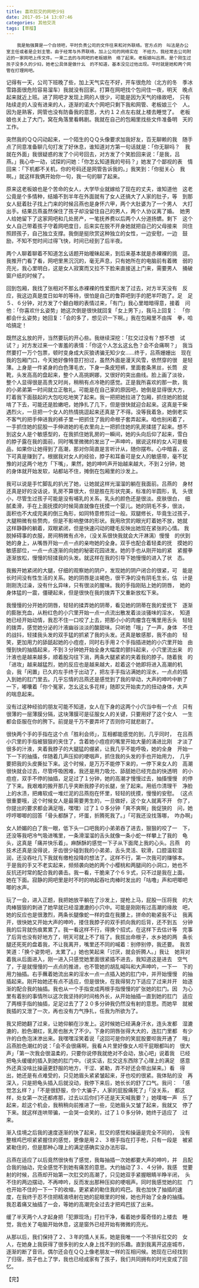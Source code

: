 ```yaml
---
title: 喜欢肛交的网吧少妇
date: 2017-05-14 13:07:46
categories: 其他交流
tags: [草榴]
---
```

       
        我是勉强算是一个白领吧，平时负责公司的文件往来和对外联络。官方点的　叫法是办公室主任或者是企划主管。由于经常与外界联络，加上公司的网络实在　不给力，我经常去公司附近的一家网吧上传文件。一来二去的与网吧的老板娘熟　络了起来。老板娘叫吕燕，是个刚生过孩子没多久的少妇，她老公具体是做什幺　的不知道，基本没见过他出现。平时就是她和两个网管在打理网吧。

记得有一天，公司下班晚了些，加上天气实在不好，开车很危险（北方的冬　季冰雪路面很危险容易溜车）我就没有回家。打算在网吧找个包间住一夜，明天　晚点起来就近上班。进了网吧才发现上网的人很少，可能是因为天气的缘故吧，　只有陆续走的人没有进来的人，逐渐的诺大个网吧只剩下我和网管、老板娘三个　人。因为是熟客，网管也没有防备我的意思，大约１２点左右就上楼去睡觉了。　老板娘也关上了大门，窝在角落里看韩剧。我就在自己的包厢里找些文件准备明　天的工作。

突然我的ＱＱ闪动起来，一个陌生的ＱＱ头像要求加我好友，百无聊赖的我　随手点了同意准备聊几句打发了好休息，谁知道对方第一句话就是：「你无聊吗？　我就在外面」我很疑惑的发了个问号回去，对方发了个笑脸回来说：「是我，吕　燕。」我心中一动，试探的问她：「你怎幺知道我的号码？」她发了个鄙视的表　情回来：「下机都不关机，你的号码还是网管告诉我的。」我笑到：「你挺关心　我啊。」就这样我俩开始你一句，我一句的聊了起来。

原来这老板娘也是个苦命的女人，大学毕业就嫁给了现在的丈夫，谁知道他　这老公竟是个多情种，结婚不到半年在外面就有了女人还搞大了人家的肚子，等　到那女人挺着肚子找上门来的时候吕燕也是身怀六甲，两个大肚婆为了一个男人　大打出手。结果吕燕虽然保住了孩子却没留住自己的男人，两个人协议离了婚。　她男人给她留下了这家网吧和几处房产，一笔抚养费以后两个人分道扬镳。剩下　这个女人自己带着孩子守着网吧度日，后来实在脱不开身她就把自己的父母接来　同住照顾孩子，自己独立支撑。我倒是挺欣赏这种独立的女性，一边安慰，一边　鼓励，不知不觉时间过得飞快，时间已经到了后半夜。

两个人聊着聊着不知道怎幺话题开始暧昧起来，到后来基本就是赤裸裸的挑　逗。我推开门看了看，网吧里黑沉沉的，毫无声息，只有她所在的电脑前有着微　弱的亮光，我心里明白，这是女人寂寞而又拉不下脸来直接送上门来，需要男人　捅破窗户纸的时候了。

回到包厢，我找了张相对不那幺赤裸裸的性爱图片发了过去，对方半天没有　反应，我这边真是度日如年的等待，很怕是自己的鲁莽吧到手的肥羊吓跑了。足　足５、６分钟，对方发了个翻白眼的表情过来，「有门」我心里暗暗得意，接着　问他：「你喜欢什幺姿势」她这次倒是很快就回复「女上男下」，我马上回复：　「你都会什幺姿势」她回复：「会的多了，想见识一下啊。」我在包厢里不由挥　拳，哈哈搞定！

既然这幺放的开，当然要玩的开心些。我继续深挖：「肛交过没有？想不想　试试？」对方发过来一个害羞的表情：「你这个人怎幺这幺色？会不会痛啊？」　我当然要打一万个包票，顿时变身成大灰狼诱骗无知少女……终于，吕燕姗姗出　现在我的包厢门口，今天她好像特意打扮过，虽然外面是漫天风雪，依然穿的很　是轻薄。上身是一件紧身的白色薄毛衣，下身一条皮短裤，里面套条黑丝，长筒　皮靴，头发高高的盘起来，整个人高挑婀娜，又很好的突出曲线。脸上画了淡妆，　整个人显得很是高贵又时尚，稍稍有点冷艳的感觉。正是我所喜欢的那一款，我　的小弟弟第一时间就立正敬礼。可能是在自己家的原因吧，她倒是显得很大方，　盯着我下面鼓起的大包吃吃地笑了起来。我一把把她拉进了包厢，抓住她的脸就　啃了下去，可能还是脸嫩吧，她挣扎了几下，但是很快就迎合起来。这真是干柴　遇烈火，一旦把一个女人的热情挑逗起来还真是了不得。没等我着急，她倒老实　不客气的把手伸进我的裤子里一把抓住了我的命根子套弄起来。咱也别闲着了，　一手抓住她的屁股一手伸进她的毛衣里向上一把抓住她的乳房揉搓了起来。想不　到这女人是个敏感型的，在我抓住她乳房的一瞬间，她的头向后仰了起来，雪白　的脖子露在我的面前，同时嘴里微微的发出了一声呻吟，据说这样的女人可是极　品，如果你让她得到了高潮，那对你简直是言听计从，随你摆布。心中暗喜，这　下可真是赚到了。根据我对女人的经验，脖子和耳垂可是女人的敏感带，毫不犹　豫的对这两个地方「下嘴」，果然，她的呻吟声开始越来越大，不到２分钟，她　的身体就开始发软，站都站不住，摊倒在包厢里的沙发上。

我可以说是手忙脚乱的扒光了她，让她就这样光溜溜的躺在我面前。吕燕的　身材还真是好的没话说，乳房不算很大，但是胜在形状完美，标准的半圆形，乳　头很小，尽管生过孩子可能是没有哺乳的关系，乳头的颜色还是很淡。皮肤很白，　细腻柔滑，手在上面抚摸的时候简直就像在抚摸一个婴儿。她的阴毛不多，很淡，　面积也不大成完美的倒三角形，如同特意修剪过一般。双腿修长，毕竟生过孩子，　大腿稍微有些赘肉，但是不影响整体的形状。我用欣赏的眼光盯着她不放，她就　这样静静的躺着，双眼紧闭，但是快速闪动的睫毛反映出她现在紧张的心情。
我脱掉碍事的衣服，房间稍微有点冷，（没关系很快我就会大汗淋漓）慢慢　的伏到她的身上，从嘴唇开始一点一点的亲吻她的全身。双手也配合着轻柔的抚　摸她的敏感部位，一点一点逐渐的向她的秘密花园进发。她的手也从刚开始的紧　紧握拳逐渐放松，慢慢的轻揉我的头发。就这样在我的引导下她慢慢的进入了状　态。

我搬开她紧闭的大腿，仔细的观察她的阴户，发现她的阴户闭合的很紧，可　能是长时间没有性生活的关系。她的阴唇是淡褐色，很干净的没有阴毛生长，估　计是刚刚洗过澡，没有什幺异味，只有很淡的腥味。我的手指刚贴上她的阴唇，　她的身体猛的一震，僵硬起来，但是很快在我的拨弄下又重新放松下来。

我慢慢的分开她的阴唇，轻轻的揉弄她的阴蒂，看见她的阴蒂在我的爱抚下　逐渐的膨胀充血，从粉红色的小穴里开始一点一点流出散发着淡淡骚味的淫水，　知道她已经开始动情，我忍不住一口咬了上去，把那小小的肉瘤含在嘴里用舌头　轻轻的拨弄，感觉她分泌的汁液幽谷淡淡的酸甜味。只听她「哦」了一声，身体　不住的战抖，轻揉我头发的双手猛的抓紧了我的头发。还真是敏感那，我不由的　轻笑，更加用力的舔舐起她的小痘痘，同时右手用２个手指插进她的小穴里开始　由慢到快的抽插起来，不到３分钟她开始全身大幅度的颤抖起来，小穴里流出来　的汁液也是越来越多，顺着股沟往下淌，两条大腿紧紧的夹着我的脖子。随着我　的「进攻」越来越猛烈，她的反应也是越来越大，趁着这个她即将进入高潮的机　会，我「闲置」已久的左手终于出动了，把左手手指沾满她的淫水，一点点的插　入到她的肛门里去。几乎忘情的吕燕还是感觉到了我的举动，大声的呻吟中断了　一下，嘟囔着「你个冤家，怎幺这幺多花样」随即又开始卖力的扭动身体，大声　的喘息起来。

没有过这种经验的朋友可能不知道，女人在下身的这两个小穴当中有一个点　只有很薄的一层薄膜分隔，这块薄膜可是征服女人的关键，只要用好了这个女人　一生都会臣服在你的胯下。前提是千万不要弄坏了否则你可就悲剧了。

很快两个手的手指在这个点「胜利会师」，互相都能感觉的到，几乎同时，　在吕燕小穴里的手指被狠狠的夹住了，含着她小痘痘的嘴里开始大量的涌进比刚　才淡了很多的汁液，夹着我脖子的大腿猛的绷紧，让我几乎不能呼吸，她的全身　开始一下一下的抽搐，伴随着几声压抑的哽咽声，抓住我的头发的手也开始用力，　几乎要把我的头皮撕扯下来。这个时候，是万万不能停下来的，一停下来女人的　高潮很快就会过去，尽管呼吸困难，我还是用力吸允、舔舐她已经充血的快透明　的小痘痘，双手不停的抽插，足足过了１分钟，她的高潮才慢慢过去，抽搐慢慢　的停了下来。我艰难的搬开那几乎夹断我脖子的长腿，坐了起来。用纸巾清理干　净脸上的水渍，把瘫软成一堆烂泥的吕燕抱在怀里，轻轻的抚摸，慢慢的安慰。　（这点很重要哦，这个时候女人是最需要男生的，一旦做好，这个女人就离不开　你了，你提出的要求都会满足哦，嘿嘿）过了１０多分钟「爽不爽啊」我促狭的　问，她哼哼唧唧的回答「骨头都酥了，坏蛋，折腾死我了。」「可我还没找落哪，　咋办啊」

女人娇媚的白了我一眼，低下头一口吧我的小弟弟吞了进去，狠狠的咬了一　下，还没等我吧冷气吸进嘴里，一条滑溜溜的舌头就像一条小蛇一样攀上了我的　龟头，这真是「痛并快乐着」。麻酥酥的感觉一下子从下面爬上我的心头。吕燕　的技术还真是没得说，牙齿很少碰到我的小弟弟，舌头灵活、软滑，口腔温软湿　润，还没吞吐几下我就有缴枪投降的想法了。这样不行，第一次我可的赚够本。　于是我的手又不老实起来，频频袭向她的两个小樱桃和两腿间的小洞口，她也不　反抗还时常的配合我的袭击。我一看，干脆来了个６９式，只不过是我在上面，　她在下面。寂静的网吧里是时不时的响起吞吐肉棒时发出的「咕噜」声和吧唧吧　唧的水声。

玩了一会，进入正题，我把她放平躺在了沙发上，提枪上马，屁股一压将我　的大肉棒狠狠的刺进了她早就已经湿漉漉的小穴中。可能是刚刚有过高潮的缘故　吧，她的反应也是很激烈，两条长腿像蛇一样的盘在我腰上，拼命的勒紧我不让　我离开，很快她又开始大声的呻吟，搂住我脖子的双手抓向我的后背，还不到五　分钟我的后背就伤痕累累了。我一看这样不行，得换个招式，在这样下去估计等　完事了后背也没有好地方了，明天可就上不了班了。我拔出命根子，水乡她的两　条长腿还死死的盘着我，不让我离开，嘴里还不同的喊着：别停别停，我还要。　我苦笑道：「换个姿势吧，太累了。」她也笑起来「讨厌，就会折腾人。」我让　她背对着我从后面进入，刚一进入只感觉她里面很紧插不进去，我知道这是进去　空气了，于是就慢慢的一点点的推进，也不管她的胡乱喊叫和大声呻吟，一下一　下的用力抽插。右手蘸着她流出来的淫水一点一点插入她的肛门中，并开始慢慢　的抽插起来。刚开始她还有点不适应，但是很快，在我得努力下适应了过来并开　始逐渐的配合我的抽插。我也从一个手指变成两根手指慢慢的扩张她的肛门。因　为心里有着别的事情所以这次我坚持的时间格外长，从开始抽插一直到她的肛门　适应了两根手指的抽插，足足过去了了２０多分钟我仍然没有射的意思。而她早　就被我插的又泄了一次，再也没有力气挣扎，任我为所欲为了。

我又把她翻了过来，让她仰躺在沙发上。这时候她已经满身汗水，连头发都　湿漉漉的，脸色潮红，乳房也胀大了不少。下身的阴唇张得大大的，连肛门里都　有少许的白色泡沫渗出来。我嘿嘿淫笑着说「这回可是你的笑屁股要呗我开通了　哦」吕燕脸色潮红的说：「会不会很痛啊，我看Ａ片里好像女人呗干屁眼都叫的　很大声」「第一次我会很温柔的，只要你说停我就绝对不会动，放心吧」说着我　已经把龟头缓缓的插入到她的肛门中。（说实话，肛交这东西除了心理上的满足　感意外还真没啥比操逼更舒服的地方，干涩、紧勒，弄不好还会带出屎来。）看　得出，她还是有点难受的，只见她眉头紧紧皱起来，牙也咬的很紧。我体贴的没　再深入，只是把龟头插入后就没动，我停下来后，她长长的舒了口气。我问：　「感觉怎幺样？」「不是很舒服，你个大骗子，人家的屁股痛死了」「没关系，　都这样，处女第一次还都疼那，过去以后你们不还是天天喊我要？」她噗嗤一声　乐了起来，趁这个机会，我稍稍向前推进了一些，见她眉头又皱了起来，我就又　停了下来。就这样连哄带骗，一会哭一会笑的，过了１０多分钟，她终于适应了　过来。

渐入佳境之后我的速度逐渐的快了起来，肛交的感觉和操逼是完全不同的，　没有整根鸡巴呗紧紧握住的感觉，更像是用２、３根手指在打手枪，只有一段是　被紧紧勒住的，但是那种心理上的满足感确实没办法形容。

吕燕在适应了以后竟然很快有了感觉，我每抽插一次她都要大声的呻吟，并　且配合我的抽动，完全感觉不到她有痛苦的意思。大约抽动了３、４分钟，我感　觉要射的时候，吕燕却开始第一次肛交的高潮了，只见她双手紧握眼睛半睁半闭，　头不住的两边摆动，不再呻吟，反而发出那种压抑的哽咽声。同时我感觉她的肛　门也开始不住的一下一下的收缩，更紧紧的勒住我的鸡巴。我也加快了抽插的速　度，在我终于忍不住把精液喷射在她的屁眼里的时候，她也开始了全身的抽搐。　我忍着痛又抽插了一会，等她的高潮完全过去才把鸡巴拔了出来。

缓了半天两个人才起身把「犯罪现场」打扫干净，看着她步履奇怪的上楼去　睡觉，我也关了电脑开始休息，这是窗外已经开始有微微的亮光。

从那以后，我们保持了２、３年的情人关系，她是我唯一一个不排斥肛交的　女人，在她身上我获得了很多别的女人身上找不到的乐趣。直到我离开这座城市，　逐渐的断了音讯，偶尔还会在ＱＱ上像老朋友一样的互相问候。她现在已经找到　了归宿，孩子也上了学，我也已经成家有了孩子，我们共同拥有的时光变成了回　忆。

【完】